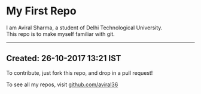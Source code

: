 # My First Repo

I am Aviral Sharma, a student of Delhi Technological University.<br>
This repo is to make myself familiar with git.


-------------------------
Created:
26-10-2017
13:21 IST
-------------------------

To contribute, just fork this repo, and drop in a pull request!

To see all my repos, visit <a href='http://github.com/aviral36/'>github.com/aviral36</a>

